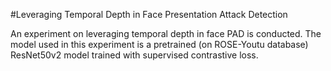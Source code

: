 #Leveraging Temporal Depth in Face Presentation Attack Detection

An experiment on leveraging temporal depth in face PAD is conducted. The model used in this experiment is a pretrained (on ROSE-Youtu database) ResNet50v2 model trained with supervised contrastive loss. 
